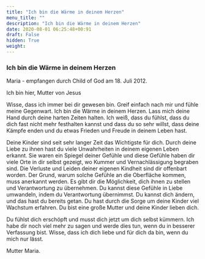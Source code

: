 ```yaml
---
title: "Ich bin die Wärme in deinem Herzen"
menu_title: ""
description: "Ich bin die Wärme in deinem Herzen"
date: 2020-08-01 06:25:48+00:91
draft: False
hidden: True
weight:
---
```

### Ich bin die Wärme in deinem Herzen

Maria - empfangen durch Child of God am 18. Juli 2012.

Ich bin hier, Mutter von Jesus

Wisse, dass ich immer bei dir gewesen bin. Greif einfach nach mir und fühle meine Gegenwart. Ich bin die Wärme in deinem Herzen. Lass mich deine Hand durch deine harten Zeiten halten. Ich weiß, dass du fühlst, dass du dich fast nicht mehr festhalten kannst und dass du so sehr willst, dass deine Kämpfe enden und du etwas Frieden und Freude in deinem Leben hast.

Deine Kinder sind seit sehr langer Zeit das Wichtigste für dich. Durch deine Liebe zu ihnen hast du viele Unwahrheiten in deinem eigenen Leben erkannt. Sie waren ein Spiegel deiner Gefühle und diese Gefühle haben dir viele Orte in dir selbst gezeigt, wo Kummer und Vernachlässigung begraben sind. Die Verluste und Leiden deiner eigenen Kindheit sind dir offenbart worden. Der Grund, warum solche Gefühle an die Oberfläche kommen, muss anerkannt werden. Es gibt dir die Möglichkeit, dich ihnen zu stellen und Verantwortung zu übernehmen. Du kannst diese Gefühle in Liebe umwandeln, indem du Verantwortung übernimmst. Du kannst dich ändern, und das hast du bereits getan. Du hast durch die Sorge um deine Kinder viel Wachstum erfahren. Du bist eine große Mutter und deine Kinder lieben dich.

Du fühlst dich erschöpft und musst dich jetzt um dich selbst kümmern. Ich habe dir noch viel mehr zu sagen und werde dies tun, wenn du in besserer Verfassung bist. Wisse, dass ich dich liebe und für dich da bin, wenn du mich nur lässt.

Mutter Maria.
